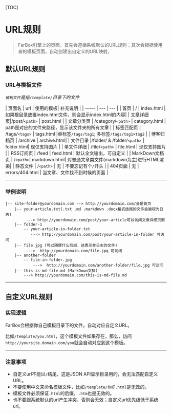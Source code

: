 
[TOC]

# URL规则  
> FarBox引擎上的页面，首先会遵循系统默认的URL规则；其次会根据使用者的模板页面，自动创建出自定义的URL映射。  

## 默认URL规则

### URL与模板文件
*`模板文件`是指`/template/`目录下的文件*

| 页面名 | url | 使用的模板| 补充说明 |
| ----- | --- | --- |
| 首页 | / | index.html |如果根目录放置index.html文件，则会显示index.html的内容|
| 文章详细页|/post/`<path>` | post.html  |
| 文章分类页 | /category/`<path>` | category.html | path是对应的文件夹路径，显示该文件夹的所有文章 |
| 标签匹配页 | /tags/`<tags>` | tags.html |单标签`/tags/tag1`; 多标签`/tags/tag1+tag2` |
| 博客归档页 | /archive | archive.html|
| 文件目录 |/folder/ & /folder/`<path>` | folder.html| 现仅支持图片 |
| 单文件详细 | /file/`<path>` | file.html | 现仅支持图片 |
| RSS订阅页 | /feed | feed.html | 默认全文输出，可自定义 |
| MarkDown文档页 | /`<path>`| markdown.html| 对普通文章类文件(markdown为主)进行HTML渲染|
| 静态文件 | /`<path>` | 无 | 不要忘记有个`/`开头 |
| 404页面 | 无 | errors/404.html | 当文章、文件找不到时候的页面 |

- - - - - - - - - -	

### 举例说明

	|-- site-folder@yourdomain.com --> http://yourdomain.com/会是首页
		|-- your-article.txt(.txt .md .markdown .docx格式结尾的文件会被视为日志)
			 ---> http://yourdomain.com/post/your-article可以访问文章详细页面
		|-- folder-1
			-- your-article-in-folder.txt
			   ---> http://yourdomain.com/post/your-article-in-folder 可访问
		|-- file.jpg (可以随便什么后缀，这表示非日志的文件)
		     --->  http://yourdomain.com/file.jpg 可访问
		|-- another-folder
			-- file-in-folder.jpg
				--->  http://yourdomain.com/another-folder/file.jpg 可访问
		|-- this-is-md-file.md (MarkDown文档)
	        ---> http://yourdomain.com/this-is-md-file.md
								
- - - - - - - - - -	
		
## 自定义URL规则

### 实现逻辑

FarBox会根据你自己模板目录下的文件，自动对应自定义URL。  

比如`/template/you.html`，这个模板文件如果存在，那么，访问`http://yoursite.domain.com/you`就会自动对应到这个模板。

- - - - - - - - 

### 注意事项
-	自定义url不能以`/`结尾，这是JSON API显示目录用的，会无法匹配自定义URL。
-	不要使用中文来命名模板文件，比如`/template/你好.html`是无效的。
-	模板文件必须保证`.html`的后缀，`.htm`也是无效的。  
-   也不要跟系统默认的url产生冲突，否则会无效；自定义url优先级低于系统url。
